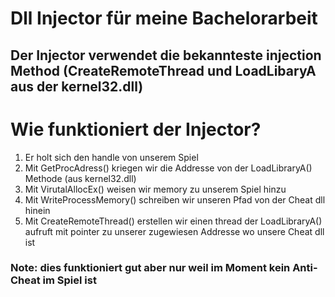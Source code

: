 # Dll Injector für meine Bachelorarbeit
## Der Injector verwendet die bekannteste injection Method (CreateRemoteThread und LoadLibaryA aus der kernel32.dll)

# Wie funktioniert der Injector?
1. Er holt sich den handle von unserem Spiel
2. Mit GetProcAdress() kriegen wir die Addresse von der LoadLibraryA() Methode (aus kernel32.dll)
3. Mit VirutalAllocEx() weisen wir memory zu unserem Spiel hinzu
4. Mit WriteProcessMemory() schreiben wir unseren Pfad von der Cheat dll hinein
5. Mit CreateRemoteThread() erstellen wir einen thread der LoadLibraryA() aufruft mit pointer zu unserer zugewiesen Addresse wo unsere Cheat dll ist


### Note: dies funktioniert gut aber nur weil im Moment kein Anti-Cheat im Spiel ist
